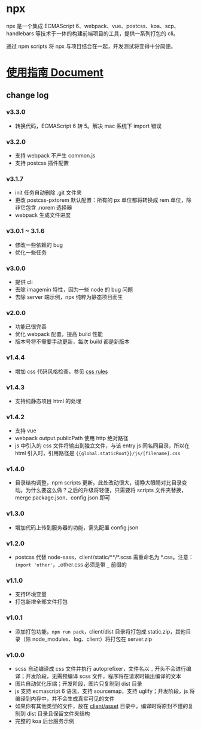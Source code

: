 # npx

npx 是一个集成 ECMAScript 6、webpack、vue、postcss、koa、scp、handlebars 等技术于一体的构建前端项目的工具，提供一系列打包的 cli。

通过 npm scripts 将 npx 与项目结合在一起，开发测试将变得十分简便。

# [使用指南 Document](https://dnxbf321.gitbooks.io/npx/content/)

## change log

### v3.3.0
- 转换代码，ECMAScript 6 转 5。解决 mac 系统下 import 错误

### v3.2.0
- 支持 webpack 不产生 common.js
- 支持 postcss 插件配置

### v3.1.7
- init 任务自动删除 .git 文件夹
- 更改 postcss-pxtorem 默认配置：所有的 px 单位都将转换成 rem 单位，除非它包含 .norem 选择器
- webpack 生成文件进度

### v3.0.1 ~ 3.1.6
- 修改一些依赖的 bug
- 优化一些任务

### v3.0.0
- 提供 cli
- 去除 imagemin 特性，因为一些 node 的 bug 问题
- 去除 server 端示例，npx 纯粹为静态项目而生

### v2.0.0
- 功能已很完善
- 优化 webpack 配置，提高 build 性能
- 版本号将不需要手动更新，每次 build 都是新版本

### v1.4.4
- 增加 css 代码风格检查，参见 [css rules](https://github.com/stylelint/stylelint-config-standard#suggested-additions)

### v1.4.3
- 支持纯静态项目 html 的处理

### v1.4.2
- 支持 vue
- webpack output.publicPath 使用 http 绝对路径
- js 中引入的 css 文件将输出到独立文件，与该 entry js 同名同目录，所以在 html 引入时，引用路径是 `{{global.staticRoot}}/js/[filename].css`

### v1.4.0

- 目录结构调整，npm scripts 更新。此处改动很大，请睁大眼睛对比目录变动。为什么要这么做？之后的升级将轻便，只需要将 scripts 文件夹替换，merge package.json、config.json 即可

### v1.3.0

- 增加代码上传到服务器的功能，需先配置 config.json

### v1.2.0

- postcss 代替 node-sass，client/static/\*\*/\*.scss 需重命名为 \*.css。注意：`import 'other'`，_other.css 必须是带 `_` 前缀的

### v1.1.0

- 支持环境变量
- 打包新增全部文件打包

### v1.0.1

- 添加打包功能，`npm run pack`，client/dist 目录将打包成 static.zip，其他目录（除 node_modules、log、client）将打包在 server.zip

### v1.0.0

- scss 自动编译成 css 文件并执行 autoprefixer，文件名以 _ 开头不会进行编译；开发阶段，无需预编译 scss 文件，程序将在请求时输出编译的文本
- 图片自动优化压缩；开发阶段，图片只复制到 dist 目录
- js 支持 ecmascript 6 语法，支持 sourcemap，支持 uglify；开发阶段，js 将编译到内存中，并不会生成真实可见的文件
- 如果你有其他类型的文件，放在 [client/asset](https://github.com/dnxbf321/node-project-template/blob/master/client/asset) 目录中，编译时将原封不懂的复制到 dist 目录且保留文件夹结构
- 完整的 koa 后台服务示例
